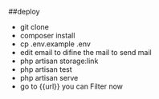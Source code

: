##deploy
- git clone
- composer install
- cp .env.example .env
- edit email to difine the mail to send mail
- php artisan storage:link
- php artisan test
- php artisan serve
- go to {{url}}
you can Filter now

